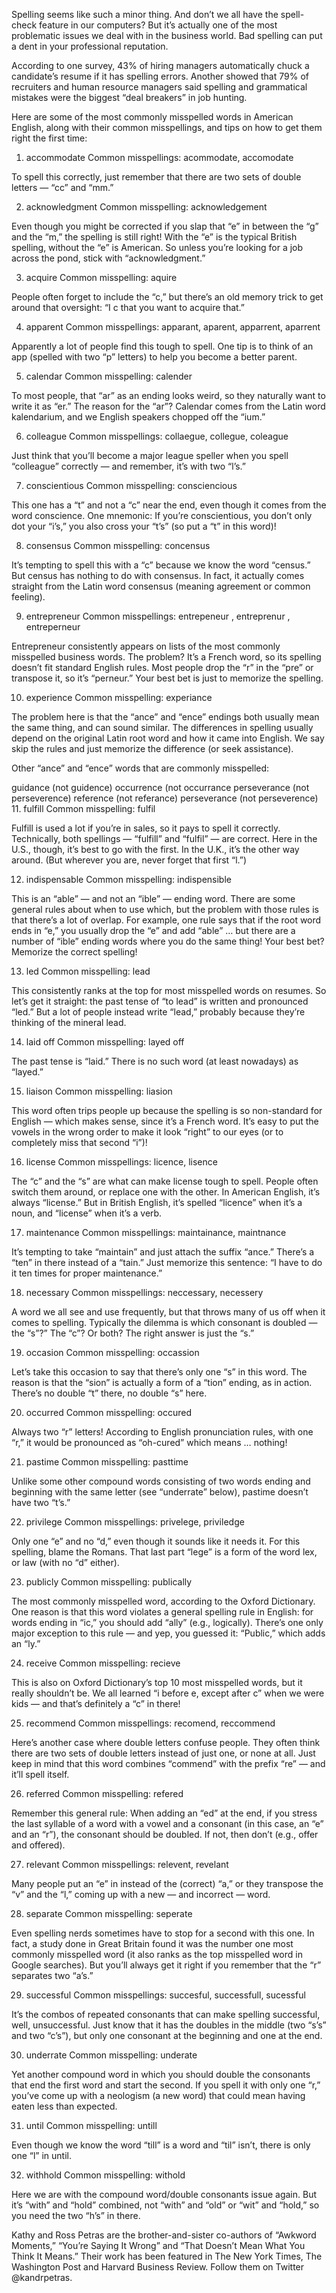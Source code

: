 Spelling seems like such a minor thing. And don’t we all have the spell-check feature in our computers?  But it’s actually one of the most problematic issues we deal with in the business world. Bad spelling can put a dent in your professional reputation.

According to one survey, 43% of hiring managers automatically chuck a candidate’s resume if it has spelling errors. Another showed that 79% of recruiters and human resource managers said spelling and grammatical mistakes were the biggest “deal breakers” in job hunting.

Here are some of the most commonly misspelled words in American English, along with their common misspellings, and tips on how to get them right the first time:

1. accommodate
Common misspellings: acommodate, accomodate

To spell this correctly, just remember that there are two sets of double letters — “cc” and “mm.”

2. acknowledgment
Common misspelling: acknowledgement 

Even though you might be corrected if you slap that “e” in between the “g” and the “m,” the spelling is still right! With the “e” is the typical British spelling, without the “e” is American. So unless you’re looking for a job across the pond, stick with “acknowledgment.”

3. acquire
Common misspelling: aquire

People often forget to include the “c,” but there’s an old memory trick to get around that oversight: “I c that you want to acquire that.”

4. apparent
Common misspellings: apparant, aparent, apparrent, aparrent

Apparently a lot of people find this tough to spell. One tip is to think of an app (spelled with two “p” letters) to help you become a better parent.

5. calendar
Common misspelling: calender

To most people, that “ar” as an ending looks weird, so they naturally want to write it as “er.” The reason for the “ar”? Calendar comes from the Latin word kalendarium, and we English speakers chopped off the “ium.”

6. colleague
Common misspellings: collaegue, collegue, coleague

Just think that you’ll become a major league speller when you spell “colleague” correctly — and remember, it’s with two “l’s.”

7. conscientious
Common misspelling: consciencious

This one has a “t” and not a “c” near the end, even though it comes from the word conscience. One mnemonic: If you’re conscientious, you don’t only dot your “i’s,” you also cross your “t’s” (so put a “t” in this word)!

8. consensus
Common misspelling: concensus

It’s tempting to spell this with a “c” because we know the word “census.” But census has nothing to do with consensus. In fact, it actually comes straight from the Latin word consensus (meaning agreement or common feeling).

9. entrepreneur
Common misspellings: entrepeneur , entreprenur , entreperneur

Entrepreneur consistently appears on lists of the most commonly misspelled business words. The problem? It’s a French word, so its spelling doesn’t fit standard English rules. Most people drop the “r” in the “pre” or transpose it, so it’s “perneur.” Your best bet is just to memorize the spelling.

10. experience
Common misspelling: experiance

The problem here is that the “ance” and “ence” endings both usually mean the same thing, and can sound similar. The differences in spelling usually depend on the original Latin root word and how it came into English. We say skip the rules and just memorize the difference (or seek assistance).

Other “ance” and “ence” words that are commonly misspelled: 

guidance (not guidence)
occurrence (not occurrance
perseverance (not perseverence)
reference (not referance)
perseverance (not perseverence)
11. fulfill
Common misspelling: fulfil 

Fulfill is used a lot if you’re in sales, so it pays to spell it correctly. Technically, both spellings — “fulfill” and “fulfil” — are correct. Here in the U.S., though, it’s best to go with the first. In the U.K., it’s the other way around. (But wherever you are, never forget that first “l.”)

12. indispensable
Common misspelling: indispensible

This is an “able” — and not an “ible” — ending word. There are some general rules about when to use which, but the problem with those rules is that there’s a lot of overlap. For example, one rule says that if the root word ends in “e,” you usually drop the “e” and add “able” … but there are a number of “ible” ending words where you do the same thing! Your best bet? Memorize the correct spelling!

13. led
Common misspelling: lead 

This consistently ranks at the top for most misspelled words on resumes. So let’s get it straight: the past tense of “to lead” is written and pronounced “led.” But a lot of people instead write “lead,” probably because they’re thinking of the mineral lead.

14. laid off 
Common misspelling: layed off

The past tense is “laid.”  There is no such word (at least nowadays) as “layed.”

15. liaison
Common misspelling: liasion

This word often trips people up because the spelling is so non-standard for English — which makes sense, since it’s a French word. It’s easy to put the vowels in the wrong order to make it look “right” to our eyes (or to completely miss that second “i”)!

16. license
Common misspellings: licence, lisence

The “c” and the “s” are what can make license tough to spell. People often switch them around, or replace one with the other. In American English, it’s always “license.” But in British English, it’s spelled “licence” when it’s a noun, and “license” when it’s a verb.

17. maintenance
Common misspellings: maintainance, maintnance

It’s tempting to take “maintain” and just attach the suffix “ance.” There’s a “ten” in there instead of a “tain.” Just memorize this sentence: “I have to do it ten times for proper maintenance.”

18. necessary
Common misspellings: neccessary, necessery

A word we all see and use frequently, but that throws many of us off when it comes to spelling. Typically the dilemma is which consonant is doubled — the “s”?” The “c”? Or both? The right answer is just the “s.”

19. occasion
Common misspelling: occassion

Let’s take this occasion to say that there’s only one “s” in this word. The reason is that the “sion” is actually a form of a “tion” ending, as in action. There’s no double “t” there, no double “s” here.

20. occurred
Common misspelling: occured

Always two “r” letters! According to English pronunciation rules, with one “r,” it would be pronounced as “oh-cured” which means … nothing!

21. pastime
Common misspelling: pasttime

Unlike some other compound words consisting of two words ending and beginning with the same letter (see “underrate” below), pastime doesn’t have two “t’s.”

22. privilege
Common misspellings: privelege, priviledge

Only one “e” and no “d,” even though it sounds like it needs it. For this spelling, blame the Romans. That last part “lege” is a form of the word lex, or law (with no “d” either).

23. publicly
Common misspelling: publically

The most commonly misspelled word, according to the Oxford Dictionary. One reason is that this word violates a general spelling rule in English: for words ending in “ic,” you should add “ally” (e.g., logically). There’s one only major exception to this rule — and yep, you guessed it: “Public,” which adds an “ly.”

24. receive
Common misspelling: recieve

This is also on Oxford Dictionary’s top 10 most misspelled words, but it really shouldn’t be. We all learned “i before e, except after c” when we were kids — and that’s definitely a “c” in there!

25. recommend
Common misspellings: recomend, reccommend

Here’s another case where double letters confuse people. They often think there are two sets of double letters instead of just one, or none at all. Just keep in mind that this word combines “commend” with the prefix “re” — and it’ll spell itself.

26. referred
Common misspelling: refered

Remember this general rule: When adding an “ed” at the end, if you stress the last syllable of a word with a vowel and a consonant (in this case, an “e” and an “r”), the consonant should be doubled. If not, then don’t (e.g., offer and offered).

27. relevant
Common misspellings: relevent, revelant

Many people put an “e” in instead of the (correct) “a,” or they transpose the “v” and the “l,” coming up with a new — and incorrect — word.

28. separate
Common misspelling: seperate

Even spelling nerds sometimes have to stop for a second with this one. In fact, a study done in Great Britain found it was the number one most commonly misspelled word (it also ranks as the top misspelled word in Google searches). But you’ll always get it right if you remember that the “r” separates two “a’s.”

29. successful
Common misspellings: succesful, successfull, sucessful

It’s the combos of repeated consonants that can make spelling successful, well, unsuccessful. Just know that it has the doubles in the middle (two “s’s” and two “c’s”), but only one consonant at the beginning and one at the end.

30. underrate
Common misspelling: underate

Yet another compound word in which you should double the consonants that end the first word and start the second. If you spell it with only one “r,” you’ve come up with a neologism (a new word) that could mean having eaten less than expected. 

31. until
Common misspelling: untill

Even though we know the word “till” is a word and “til” isn’t, there is only one “l” in until.

32. withhold
Common misspelling: withold

Here we are with the compound word/double consonants issue again. But it’s “with” and “hold” combined, not “with” and “old” or “wit” and “hold,” so you need the two “h’s” in there.

Kathy and Ross Petras are the brother-and-sister co-authors of “Awkword Moments,” “You’re Saying It Wrong” and “That Doesn’t Mean What You Think It Means.” Their work has been featured in The New York Times, The Washington Post and Harvard Business Review. Follow them on Twitter @kandrpetras.

